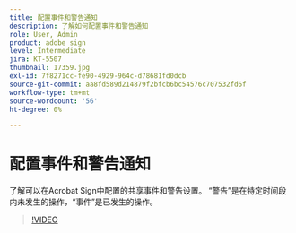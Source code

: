 ```yaml
---
title: 配置事件和警告通知
description: 了解如何配置事件和警告通知
role: User, Admin
product: adobe sign
level: Intermediate
jira: KT-5507
thumbnail: 17359.jpg
exl-id: 7f8271cc-fe90-4929-964c-d78681fd0dcb
source-git-commit: aa8fd589d214879f2bfcb6bc54576c707532fd6f
workflow-type: tm+mt
source-wordcount: '56'
ht-degree: 0%

---
```


# 配置事件和警告通知

了解可以在Acrobat Sign中配置的共享事件和警告设置。 “警告”是在特定时间段内未发生的操作，“事件”是已发生的操作。

>[!VIDEO](https://video.tv.adobe.com/v/343589?quality=12&learn=on&hidetitle=true)
